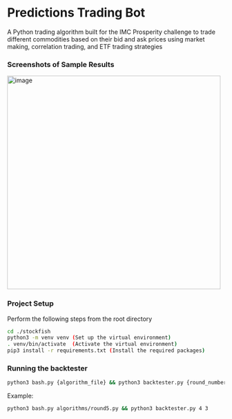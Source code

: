 # Predictions Trading Bot
A Python trading algorithm built for the IMC Prosperity challenge to trade different commodities based on their bid and ask prices using market making, correlation trading, and ETF trading strategies

### Screenshots of Sample Results
<img width="494" alt="image" src="https://user-images.githubusercontent.com/78711575/229599356-d97f7c10-49f2-432b-8c7a-c581f695c11b.png">

### Project Setup 

Perform the following steps from the root directory

```sh
cd ./stockfish
python3 -m venv venv (Set up the virtual environment)
. venv/bin/activate  (Activate the virtual environment)
pip3 install -r requirements.txt (Install the required packages)
```
### Running the backtester

```sh
python3 bash.py {algorithm_file} && python3 backtester.py {round_number} {day_number}
```

Example:

```sh
python3 bash.py algorithms/round5.py && python3 backtester.py 4 3
```

